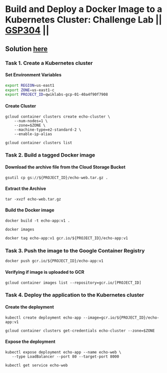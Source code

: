 # Build and Deploy a Docker Image to a Kubernetes Cluster: Challenge Lab || [GSP304](https://www.cloudskillsboost.google/focuses/1738?parent=catalog) ||

## Solution [here]()


### Task 1. Create a Kubernetes cluster ###

#### Set Environment Variables ###
``` bash
export REGION=us-east1
export ZONE=us-east1-c 
export PROJECT_ID=qwiklabs-gcp-01-40a4f90f7908
```

#### Create Cluster ####
```
gcloud container clusters create echo-cluster \
    --num-nodes=1 \
    --zone=$ZONE \
    --machine-type=e2-standard-2 \
    --enable-ip-alias

```
```
gcloud container clusters list
```

### Task 2. Build a tagged Docker image ###
#### Download the archive file from the Cloud Storage Bucket ####

```
gsutil cp gs://${PROJECT_ID}/echo-web.tar.gz .
```
#### Extract the Archive ####
```
tar -xvzf echo-web.tar.gz

```
#### Build the Docker image ####
```
docker build -t echo-app:v1 .
```
```
docker images
```
```
docker tag echo-app:v1 gcr.io/${PROJECT_ID}/echo-app:v1
```
### Task 3. Push the image to the Google Container Registry ###
```
docker push gcr.io/${PROJECT_ID}/echo-app:v1
```
#### Verifying if image is uploaded to GCR ####
```
gcloud container images list --repository=gcr.io/[PROJECT_ID]
```
### Task 4. Deploy the application to the Kubernetes cluster ###

#### Create the deployment ####
```
kubectl create deployment echo-app --image=gcr.io/${PROJECT_ID}/echo-app:v1
```
```
gcloud container clusters get-credentials echo-cluster --zone=$ZONE
```
#### Expose the deployment ####
```
kubectl expose deployment echo-app --name echo-web \
   --type LoadBalancer --port 80 --target-port 8000
```
```
kubectl get service echo-web
```
